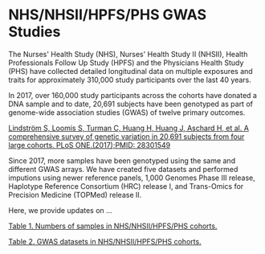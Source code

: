 # NHS/NHSII/HPFS/PHS GWAS Studies

The Nurses' Health Study (NHS), Nurses' Health Study II (NHSII), Health Professionals Follow
Up Study (HPFS) and the Physicians Health Study (PHS) have collected detailed longitudinal
data on multiple exposures and traits for approximately 310,000 study participants
over the last 40 years. 

In 2017, over 160,000 study participants across the cohorts have donated a
DNA sample and to date, 20,691 subjects have been genotyped as part of genome-wide
association studies (GWAS) of twelve primary outcomes. 

[Lindström S, Loomis S, Turman C, Huang H, Huang J, Aschard H, et al. A comprehensive survey of 
genetic variation in 20,691 subjects from four large cohorts. PLoS ONE.(2017);PMID: 28301549](https://www.ncbi.nlm.nih.gov/pmc/articles/PMC5354293/)

Since 2017, more samples have been genotyped using the same and different GWAS arrays. We have
created five datasets and performed imputions using newer reference panels, 1,000 Genomes 
Phase III release, Haplotype Reference Consortium (HRC) release I, and Trans-Omics for Precision 
Medicine (TOPMed) release II. 

Here, we provide updates on ...

[Table 1. Numbers of samples in NHS/NHSII/HPFS/PHS cohorts.](https://docs.google.com/spreadsheets/d/1i8Tl8p1VM2HMXRtavLaLsO1wxT_JeWH-vtNW7aKhnpw/edit?usp=sharing)

[Table 2. GWAS datasets in NHS/NHSII/HPFS/PHS cohorts.](https://docs.google.com/spreadsheets/d/1PLOWKqM6Lb15C3e7IIM1VwsAT7H0VJ1QWsVNZSgGitw/edit?usp=sharing)